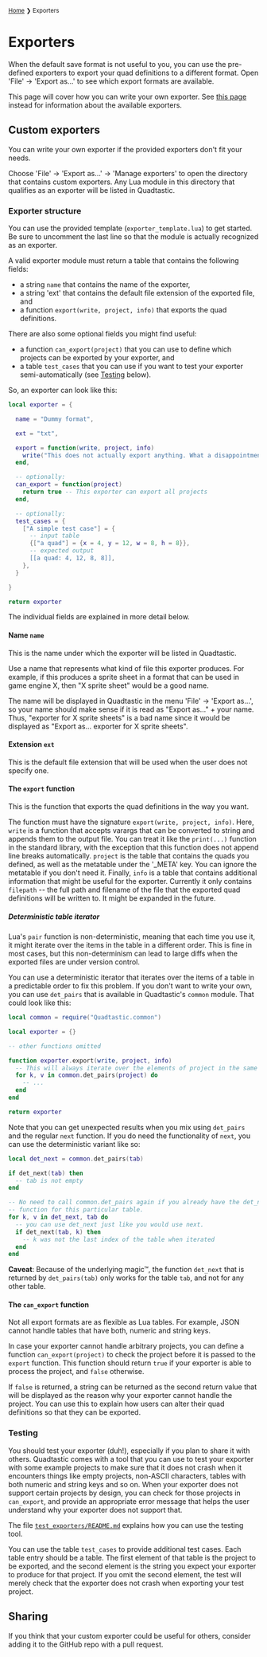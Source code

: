<sub>[Home](./README.md) ❯ Exporters</sub>

# Exporters

When the default save format is not useful to you, you can use the pre-defined
exporters to export your quad definitions to a different format.
Open 'File' -> 'Export as...' to see which export formats are available.

This page will cover how you can write your own exporter. See [this
page](/Exporter/README.md) instead
for information about the available exporters.

## Custom exporters

You can write your own exporter if the provided exporters don't fit your needs.

Choose 'File' -> 'Export as...' -> 'Manage exporters' to open the directory that
contains custom exporters. Any Lua module in this directory that qualifies as an
exporter will be listed in Quadtastic.

### Exporter structure

You can use the provided template (`exporter_template.lua`) to get started. Be
sure to uncomment the last line so that the module is actually recognized as an
exporter.

A valid exporter module must return a table that contains the following fields:

 - a string `name` that contains the name of the exporter,
 - a string 'ext' that contains the default file extension of the exported file, and
 - a function `export(write, project, info)` that exports the quad definitions.

There are also some optional fields you might find useful:

 - a function `can_export(project)` that you can use to define which projects
   can be exported by your exporter, and
 - a table `test_cases` that you can use if you want to test your exporter
   semi-automatically (see [Testing](#testing) below).

So, an exporter can look like this:

```lua
local exporter = {

  name = "Dummy format",

  ext = "txt",

  export = function(write, project, info)
    write("This does not actually export anything. What a disappointment!")
  end,

  -- optionally:
  can_export = function(project)
    return true -- This exporter can export all projects
  end,

  -- optionally:
  test_cases = {
    ["A simple test case"] = {
      -- input table
      {["a quad"] = {x = 4, y = 12, w = 8, h = 8}},
      -- expected output
      [[a quad: 4, 12, 8, 8]],
    },
  }

}

return exporter
```

The individual fields are explained in more detail below.

#### Name `name`

This is the name under which the exporter will be listed in Quadtastic.

Use a name that represents what kind of file this exporter produces. For
example, if this produces a sprite sheet in a format that can be used in game
engine X, then "X sprite sheet" would be a good name.

The name will be displayed in Quadtastic in the menu 'File' -> 'Export as...',
so your name should make sense if it is read as "Export as..." + your name.
Thus, "exporter for X sprite sheets" is a bad name since it would be displayed
as "Export as... exporter for X sprite sheets".

#### Extension `ext`

This is the default file extension that will be used when the user does not
specify one.

#### The `export` function

This is the function that exports the quad definitions in the way you want.

The function must have the signature `export(write, project, info)`. Here,
`write` is a function that accepts varargs that can be converted to string and
appends them to the output file. You can treat it like the `print(...)` function
in the standard library, with the exception that this function does not append
line breaks automatically. `project` is the table that contains the quads you
defined, as well as  the metatable under the '_META' key. You can ignore the
metatable if you don't need it. Finally, `info` is a table that contains
additional information that might be useful for the exporter. Currently it only
contains `filepath` -- the full path and filename of the file that the exported
quad definitions will be written to. It might be expanded in the future.

##### Deterministic table iterator

Lua's `pair` function is non-deterministic, meaning that each time you use it,
it might iterate over the items in the table in a different order. This is fine
in most cases, but this non-determinism can lead to large diffs when the
exported files are under version control.

You can use a deterministic iterator that iterates over the items of a table in
a predictable order to fix this problem. If you don't want to write your own,
you can use `det_pairs` that is available in Quadtastic's `common` module.
That could look like this:

```lua
local common = require("Quadtastic.common")

local exporter = {}

-- other functions omitted

function exporter.export(write, project, info)
  -- This will always iterate over the elements of project in the same order.
  for k, v in common.det_pairs(project) do
    -- ...
  end
end

return exporter
```

Note that you can get unexpected results when you mix using `det_pairs` and the
regular `next` function. If you do need the functionality of `next`, you can use
the deterministic variant like so:

```lua
local det_next = common.det_pairs(tab)

if det_next(tab) then
  -- tab is not empty
end

-- No need to call common.det_pairs again if you already have the det_next
-- function for this particular table.
for k, v in det_next, tab do
  -- you can use det_next just like you would use next.
  if det_next(tab, k) then
    -- k was not the last index of the table when iterated
  end
end
```

**Caveat**: Because of the underlying magic™, the function `det_next` that is
returned by `det_pairs(tab)` only works for the table `tab`, and not for any
other table.

#### The `can_export` function

Not all export formats are as flexible as Lua tables. For example, JSON cannot
handle tables that have both, numeric and string keys.

In case your exporter cannot handle arbitrary projects, you can define a
function `can_export(project)` to check the project before it is passed to the
`export` function. This function should return `true` if your exporter is able
to process the project, and `false` otherwise.

If `false` is returned, a string can be returned as the second return value that
will be displayed as the reason why your exporter cannot handle the project. You
can use this to explain how users can alter their quad definitions so that they
can be exported.

### Testing

You should test your exporter (duh!), especially if you plan to share it with
others. Quadtastic comes with a tool that you can use to test your exporter with
some example projects to make sure that it does not crash when it encounters
things like empty projects, non-ASCII characters, tables with both numeric and
string keys and so on. When your exporter does not support certain projects by
design, you can check for those projects in `can_export`, and provide an
appropriate error message that helps the user understand why your exporter does
not support that.

The file [`test_exporters/README.md`](/test_exporters/README.md)
explains how you can use the testing tool.

You can use the table `test_cases` to provide additional test cases. Each table
entry should be a table. The first element of that table is the project to
be exported, and the second element is the string you expect your exporter
to produce for that project. If you omit the second element, the test will
merely check that the exporter does not crash when exporting your test
project.

## Sharing

If you think that your custom exporter could be useful for others, consider
adding it to the GitHub repo with a pull request.


